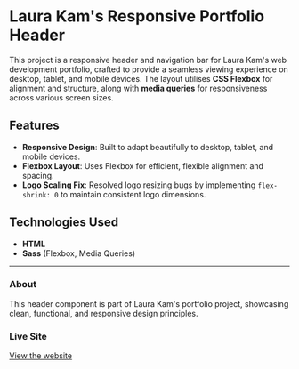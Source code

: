 # Laura Kam's Responsive Portfolio Header

This project is a responsive header and navigation bar for Laura Kam's web development portfolio, crafted to provide a seamless viewing experience on desktop, tablet, and mobile devices. The layout utilises **CSS Flexbox** for alignment and structure, along with **media queries** for responsiveness across various screen sizes.

## Features

- **Responsive Design**: Built to adapt beautifully to desktop, tablet, and mobile devices.
- **Flexbox Layout**: Uses Flexbox for efficient, flexible alignment and spacing.
- **Logo Scaling Fix**: Resolved logo resizing bugs by implementing `flex-shrink: 0` to maintain consistent logo dimensions.

## Technologies Used

- **HTML**
- **Sass** (Flexbox, Media Queries)

---

### About

This header component is part of Laura Kam's portfolio project, showcasing clean, functional, and responsive design principles.

### Live Site

[View the website](https://6728ab819d116764c8654478--capable-custard-9a7d8c.netlify.app/)
